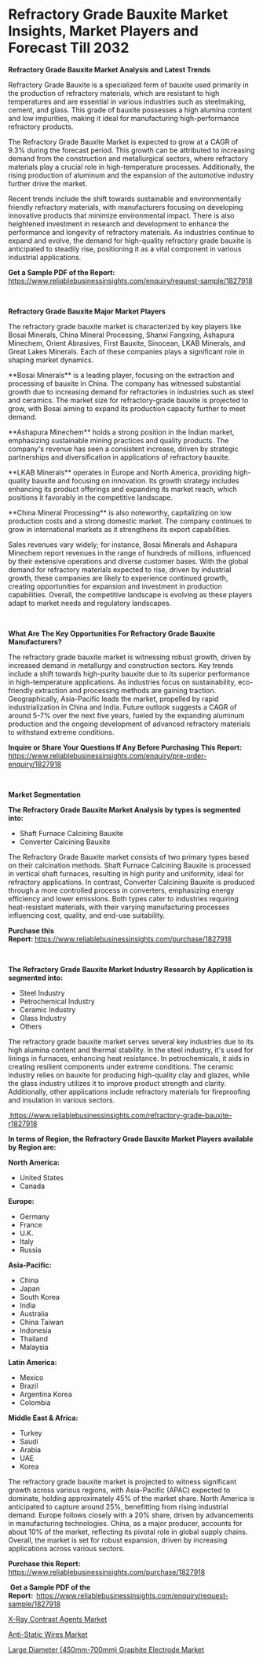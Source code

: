 <p><h1>Refractory Grade Bauxite Market Insights, Market Players and Forecast Till 2032</h1></p><p><strong>Refractory Grade Bauxite Market Analysis and Latest Trends</strong></p>
<p><p>Refractory Grade Bauxite is a specialized form of bauxite used primarily in the production of refractory materials, which are resistant to high temperatures and are essential in various industries such as steelmaking, cement, and glass. This grade of bauxite possesses a high alumina content and low impurities, making it ideal for manufacturing high-performance refractory products.</p><p>The Refractory Grade Bauxite Market is expected to grow at a CAGR of 9.3% during the forecast period. This growth can be attributed to increasing demand from the construction and metallurgical sectors, where refractory materials play a crucial role in high-temperature processes. Additionally, the rising production of aluminum and the expansion of the automotive industry further drive the market.</p><p>Recent trends include the shift towards sustainable and environmentally friendly refractory materials, with manufacturers focusing on developing innovative products that minimize environmental impact. There is also heightened investment in research and development to enhance the performance and longevity of refractory materials. As industries continue to expand and evolve, the demand for high-quality refractory grade bauxite is anticipated to steadily rise, positioning it as a vital component in various industrial applications.</p></p>
<p><strong>Get a Sample PDF of the Report:&nbsp;</strong> <a href="https://www.reliablebusinessinsights.com/enquiry/request-sample/1827918?utm_campaign=1847&utm_medium=2&utm_source=Github&utm_content=ia&utm_term=03022025&utm_id=refractory-grade-bauxite">https://www.reliablebusinessinsights.com/enquiry/request-sample/1827918</a></p>
<p>&nbsp;</p>
<p><strong>Refractory Grade Bauxite Major Market Players</strong></p>
<p><p>The refractory grade bauxite market is characterized by key players like Bosai Minerals, China Mineral Processing, Shanxi Fangxing, Ashapura Minechem, Orient Abrasives, First Bauxite, Sinocean, LKAB Minerals, and Great Lakes Minerals. Each of these companies plays a significant role in shaping market dynamics.</p><p>**Bosai Minerals** is a leading player, focusing on the extraction and processing of bauxite in China. The company has witnessed substantial growth due to increasing demand for refractories in industries such as steel and ceramics. The market size for refractory-grade bauxite is projected to grow, with Bosai aiming to expand its production capacity further to meet demand.</p><p>**Ashapura Minechem** holds a strong position in the Indian market, emphasizing sustainable mining practices and quality products. The company's revenue has seen a consistent increase, driven by strategic partnerships and diversification in applications of refractory bauxite.</p><p>**LKAB Minerals** operates in Europe and North America, providing high-quality bauxite and focusing on innovation. Its growth strategy includes enhancing its product offerings and expanding its market reach, which positions it favorably in the competitive landscape.</p><p>**China Mineral Processing** is also noteworthy, capitalizing on low production costs and a strong domestic market. The company continues to grow in international markets as it strengthens its export capabilities.</p><p>Sales revenues vary widely; for instance, Bosai Minerals and Ashapura Minechem report revenues in the range of hundreds of millions, influenced by their extensive operations and diverse customer bases. With the global demand for refractory materials expected to rise, driven by industrial growth, these companies are likely to experience continued growth, creating opportunities for expansion and investment in production capabilities. Overall, the competitive landscape is evolving as these players adapt to market needs and regulatory landscapes.</p></p>
<p>&nbsp;</p>
<p><strong>What Are The Key Opportunities For Refractory Grade Bauxite Manufacturers?</strong></p>
<p><p>The refractory grade bauxite market is witnessing robust growth, driven by increased demand in metallurgy and construction sectors. Key trends include a shift towards high-purity bauxite due to its superior performance in high-temperature applications. As industries focus on sustainability, eco-friendly extraction and processing methods are gaining traction. Geographically, Asia-Pacific leads the market, propelled by rapid industrialization in China and India. Future outlook suggests a CAGR of around 5-7% over the next five years, fueled by the expanding aluminum production and the ongoing development of advanced refractory materials to withstand extreme conditions.</p></p>
<p><strong>Inquire or Share Your Questions If Any Before Purchasing This Report:</strong> <a href="https://www.reliablebusinessinsights.com/enquiry/pre-order-enquiry/1827918?utm_campaign=1847&utm_medium=2&utm_source=Github&utm_content=ia&utm_term=03022025&utm_id=refractory-grade-bauxite">https://www.reliablebusinessinsights.com/enquiry/pre-order-enquiry/1827918</a></p>
<p>&nbsp;</p>
<p><strong>Market Segmentation</strong></p>
<p><strong>The Refractory Grade Bauxite Market Analysis by types is segmented into:</strong></p>
<p><ul><li>Shaft Furnace Calcining Bauxite</li><li>Converter Calcining Bauxite</li></ul></p>
<p><p>The Refractory Grade Bauxite market consists of two primary types based on their calcination methods. Shaft Furnace Calcining Bauxite is processed in vertical shaft furnaces, resulting in high purity and uniformity, ideal for refractory applications. In contrast, Converter Calcining Bauxite is produced through a more controlled process in converters, emphasizing energy efficiency and lower emissions. Both types cater to industries requiring heat-resistant materials, with their varying manufacturing processes influencing cost, quality, and end-use suitability.</p></p>
<p><strong>Purchase this Report:&nbsp;</strong><a href="https://www.reliablebusinessinsights.com/purchase/1827918?utm_campaign=1847&utm_medium=2&utm_source=Github&utm_content=ia&utm_term=03022025&utm_id=refractory-grade-bauxite">https://www.reliablebusinessinsights.com/purchase/1827918</a></p>
<p>&nbsp;</p>
<p><strong>The Refractory Grade Bauxite Market Industry Research by Application is segmented into:</strong></p>
<p><ul><li>Steel Industry</li><li>Petrochemical Industry</li><li>Ceramic Industry</li><li>Glass Industry</li><li>Others</li></ul></p>
<p><p>The refractory grade bauxite market serves several key industries due to its high alumina content and thermal stability. In the steel industry, it's used for linings in furnaces, enhancing heat resistance. In petrochemicals, it aids in creating resilient components under extreme conditions. The ceramic industry relies on bauxite for producing high-quality clay and glazes, while the glass industry utilizes it to improve product strength and clarity. Additionally, other applications include refractory materials for fireproofing and insulation in various sectors.</p></p>
<p><a href="https://www.reliablebusinessinsights.com/refractory-grade-bauxite-r1827918?utm_campaign=1847&utm_medium=2&utm_source=Github&utm_content=ia&utm_term=03022025&utm_id=refractory-grade-bauxite">&nbsp;https://www.reliablebusinessinsights.com/refractory-grade-bauxite-r1827918</a></p>
<p><strong>In terms of Region, the Refractory Grade Bauxite Market Players available by Region are:</strong></p>
<p>
    <p> <strong> North America: </strong>
        <ul>
            <li>United States</li>
            <li>Canada</li>
        </ul>
        </p> 
    <p> <strong> Europe: </strong>
        <ul>
            <li>Germany</li>
            <li>France</li>
            <li>U.K.</li>
            <li>Italy</li>
            <li>Russia</li>
        </ul>
        </p> 
    <p> <strong> Asia-Pacific: </strong>
        <ul>
            <li>China</li>
            <li>Japan</li>
            <li>South Korea</li>
            <li>India</li>
            <li>Australia</li>
            <li>China Taiwan</li>
            <li>Indonesia</li>
            <li>Thailand</li>
            <li>Malaysia</li>
        </ul>
        </p> 
    <p> <strong> Latin America: </strong>
        <ul>
            <li>Mexico</li>
            <li>Brazil</li>
            <li>Argentina Korea</li>
            <li>Colombia</li>
        </ul>
        </p> 
    <p> <strong> Middle East & Africa: </strong>
        <ul>
            <li>Turkey</li>
            <li>Saudi</li>
            <li>Arabia</li>
            <li>UAE</li>
            <li>Korea</li>
        </ul>
    </p>
    </p>
<p><p>The refractory grade bauxite market is projected to witness significant growth across various regions, with Asia-Pacific (APAC) expected to dominate, holding approximately 45% of the market share. North America is anticipated to capture around 25%, benefitting from rising industrial demand. Europe follows closely with a 20% share, driven by advancements in manufacturing technologies. China, as a major producer, accounts for about 10% of the market, reflecting its pivotal role in global supply chains. Overall, the market is set for robust expansion, driven by increasing applications across various sectors.</p></p>
<p><strong>Purchase this Report: </strong><a href="https://www.reliablebusinessinsights.com/purchase/1827918?utm_campaign=1847&utm_medium=2&utm_source=Github&utm_content=ia&utm_term=03022025&utm_id=refractory-grade-bauxite">https://www.reliablebusinessinsights.com/purchase/1827918</a></p>
<p>&nbsp;<strong>Get a Sample PDF of the Report:&nbsp;&nbsp;</strong><a href="https://www.reliablebusinessinsights.com/enquiry/request-sample/1827918?utm_campaign=1847&utm_medium=2&utm_source=Github&utm_content=ia&utm_term=03022025&utm_id=refractory-grade-bauxite">https://www.reliablebusinessinsights.com/enquiry/request-sample/1827918</a></p>
<p><strong></strong></p>
<p><p><a href="https://github.com/verikaahova/Market-Research-Report-List-1/blob/main/x-ray-contrast-agents-market.md?utm_campaign=1847&utm_medium=2&utm_source=Github&utm_content=ia&utm_term=03022025&utm_id=refractory-grade-bauxite">X-Ray Contrast Agents Market</a></p><p><a href="https://github.com/taxyevgwlle/Market-Research-Report-List-1/blob/main/anti-static-wires-market.md?utm_campaign=1847&utm_medium=2&utm_source=Github&utm_content=ia&utm_term=03022025&utm_id=refractory-grade-bauxite">Anti-Static Wires Market</a></p><p><a href="https://github.com/kaqiewan/Market-Research-Report-List-1/blob/main/large-diameter-450mm-700mm-graphite-electrode-market.md?utm_campaign=1847&utm_medium=2&utm_source=Github&utm_content=ia&utm_term=03022025&utm_id=refractory-grade-bauxite">Large Diameter (450mm-700mm) Graphite Electrode Market</a></p></p>